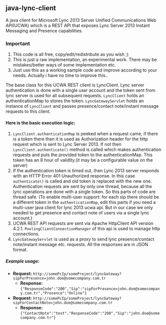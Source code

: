 ## java-lync-client

A java client for Microsoft Lync 2013 Server Unified Communications Web API(UCWA) which is a REST API that exposes 
Lync Server 2013 Instant Messaging and Presence capabilities.

### Important
1. This code is all free, copy/edit/redistribute as you wish ;)
2. This is just a raw implementation, an experimental work. There may be mistakes/better ways of some implementation etc. 
3. Just use this as a working sample code and improve according to your needs. Actually i have no time to improve this..

The base class for this UCWA REST client is LyncClient. Lync server authentication is done with a single user account 
and the token sent from lync server is used for all subsequent requests. `LyncClient` holds an authenticationMap to stores the token. 
`LyncGatewayServlet` holds an instance of `LyncClient` and passes presence/contact note/instant message requests to this client.

#### Here is the basic execution logic:
1. `LyncClient.authenticationMap` is peeked when a request came, if there is a token there then it is used as Authorization header for the http request 
 which is sent to Lync Server 2013. If not then `LyncClient.authenticate()` method is called which makes authentication requests 
 and puts the provided token to the authenticationMap. This token has an 8 hour of validity.(it may be a configurable value on the server)
2. If the authentication token is timed out, then Lync 2013 server responds with an HTTP Error 401 Unauthorized response. 
 In this case `authenticate()` is called and old token is replaced with the new one. Authentication requests are sent by only one thread, 
 because all the lync operations are done with a single token. So this parts of code are thread safe. 
 (To enable multi-user support: for each sip there should be a different token in the `authenticationMap`, edit this parts 
 if you need a multi-user java client for lync 2013 ucwa api. But in our case we only needed to get presence and contact 
 note of users via a single lync account.)
3. UCWA REST API requests are sent via Apache HttpClient API version 4.2.1. `PoolingClientConnectionManager` of this api is used to manage 
 http connections. 
4. `LyncGatewayServlet` is used as a proxy to send lync presence/contact note/instant message etc. requests. 
 All the responses are in JSON format.</ol></p>
  
##### Example usage:
* **Request:** `http://somePcIp/someProject/lyncGateway?sipForPresence=john.doe@somecompany.com.tr`
  * **Response:** `{"ResponseCode":"200","Sip":"sipForPresence=john.doe@somecompany.com.tr","Presence":"Online"}`
* **Request:** `http://somePcIp/someProject/lyncGateway?sipForContactNote=john.doe@somecompany.com.tr`
  * **Response:** `{"ContactNote":"test","ResponseCode":"200","Sip":"john.doe@somecompany.com.tr"}`



